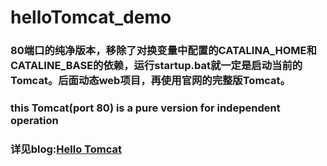 # helloTomcat_demo

### 80端口的纯净版本，移除了对换变量中配置的CATALINA_HOME和CATALINE_BASE的依赖，运行startup.bat就一定是启动当前的Tomcat。后面动态web项目，再使用官网的完整版Tomcat。
### this Tomcat(port 80) is a pure version for independent operation
### 详见blog:[Hello Tomcat](https://github.com/FantasyChris/blog/issues/3)
